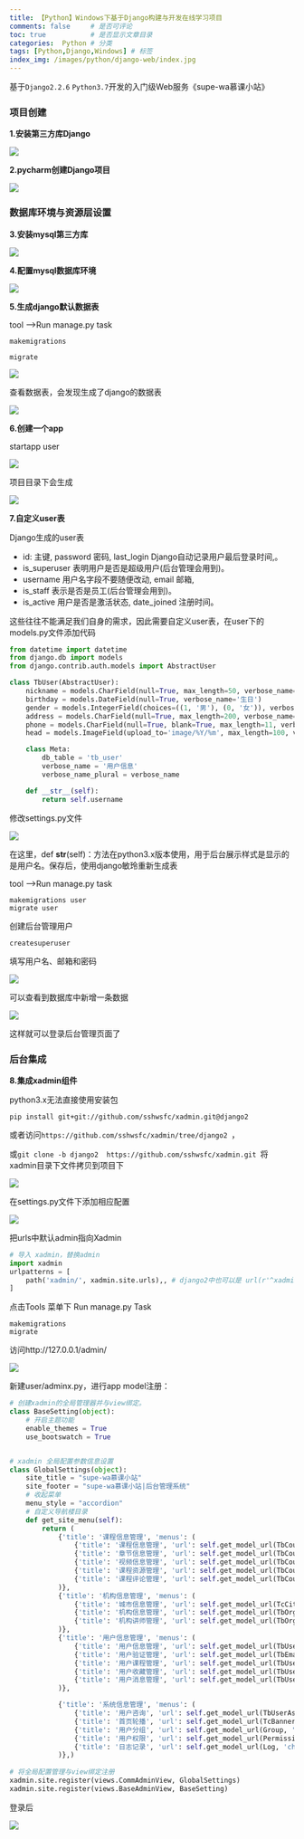 ```yaml
---
title: 【Python】Windows下基于Django构建与开发在线学习项目
comments: false     # 是否可评论
toc: true           # 是否显示文章目录
categories:  Python # 分类
tags: [Python,Django,Windows] # 标签
index_img: /images/python/django-web/index.jpg
---
```

基于`Django2.2.6` `Python3.7`开发的入门级Web服务《supe-wa慕课小站》 <!-- more --> 

### 项目创建

**1.安装第三方库Django**

![](/images/python/django-web/1.png)

**2.pycharm创建Django项目**

![](/images/python/django-web/2.png)

### 数据库环境与资源层设置

**3.安装mysql第三方库**

![](/images/python/django-web/3.png)

**4.配置mysql数据库环境**

![](/images/python/django-web/4.png)

**5.生成django默认数据表**

tool -->Run manage.py task

```
makemigrations 

migrate
```

![](/images/python/django-web/5.png)

查看数据表，会发现生成了django的数据表

![](/images/python/django-web/5-1.png)

**6.创建一个app**

startapp user

![](/images/python/django-web/6-1.png)

项目目录下会生成

![](/images/python/django-web/6-2.png)

**7.自定义user表**

Django生成的user表

- id: 主键, password 密码, last_login Django自动记录用户最后登录时间,。
- is_superuser 表明用户是否是超级用户(后台管理会用到)。
- username 用户名字段不要随便改动, email 邮箱,
- is_staff 表示是否是员工(后台管理会用到)。
- is_active 用户是否是激活状态, date_joined 注册时间。

这些往往不能满足我们自身的需求，因此需要自定义user表，在user下的models.py文件添加代码

```python
from datetime import datetime
from django.db import models
from django.contrib.auth.models import AbstractUser

class TbUser(AbstractUser):
    nickname = models.CharField(null=True, max_length=50, verbose_name='昵称',)
    birthday = models.DateField(null=True, verbose_name='生日')
    gender = models.IntegerField(choices=((1, '男'), (0, '女')), verbose_name='性别', default=1)
    address = models.CharField(null=True, max_length=200, verbose_name='地址')
    phone = models.CharField(null=True, blank=True, max_length=11, verbose_name='手机')
    head = models.ImageField(upload_to='image/%Y/%m', max_length=100, verbose_name='头像', default='image/default_m.png') # 注意这里的head使用ImageField，需要安装依赖库pip install pillow

    class Meta:
        db_table = 'tb_user'
        verbose_name = '用户信息'
        verbose_name_plural = verbose_name

    def __str__(self):
        return self.username
```

修改settings.py文件

![](/images/python/django-web/7-1.png)

在这里，def __str__(self)：方法在python3.x版本使用，用于后台展示样式是显示的是用户名。保存后，使用django敏玲重新生成表

tool -->Run manage.py task

```
makemigrations user 
migrate user
```

创建后台管理用户

```
createsuperuser
```

填写用户名、邮箱和密码

![](/images/python/django-web/7-2.png)

可以查看到数据库中新增一条数据

![](/images/python/django-web/7-3.png)

这样就可以登录后台管理页面了

### 后台集成

**8.集成xadmin组件**

python3.x无法直接使用安装包

```
pip install git+git://github.com/sshwsfc/xadmin.git@django2
```

或者访问`https://github.com/sshwsfc/xadmin/tree/django2 `，

或`git clone -b django2  https://github.com/sshwsfc/xadmin.git `将xadmin目录下文件拷贝到项目下

![](/images/python/django-web/8-1.png)

在settings.py文件下添加相应配置

![](/images/python/django-web/8-2.png)

把urls中默认admin指向Xadmin

```python
# 导入 xadmin，替换admin
import xadmin
urlpatterns = [
    path('xadmin/', xadmin.site.urls),, # django2中也可以是 url(r'^xadmin/', xadmin.site.urls)
]
```

点击Tools 菜单下 Run manage.py Task

```
makemigrations 
migrate
```

访问http://127.0.0.1/admin/

![](/images/python/django-web/8-3.png)

新建user/adminx.py，进行app model注册：

```python
# 创建xadmin的全局管理器并与view绑定。
class BaseSetting(object):
    # 开启主题功能
    enable_themes = True
    use_bootswatch = True


# xadmin 全局配置参数信息设置
class GlobalSettings(object):
    site_title = "supe-wa慕课小站"
    site_footer = "supe-wa慕课小站|后台管理系统"
    # 收起菜单
    menu_style = "accordion"
    # 自定义导航楼目录
    def get_site_menu(self):
        return (
            {'title': '课程信息管理', 'menus': (
                {'title': '课程信息管理', 'url': self.get_model_url(TbCourse, 'changelist')},
                {'title': '章节信息管理', 'url': self.get_model_url(TbCourseLesson, 'changelist')},
                {'title': '视频信息管理', 'url': self.get_model_url(TbCourseVideo, 'changelist')},
                {'title': '课程资源管理', 'url': self.get_model_url(TbCourseResource, 'changelist')},
                {'title': '课程评论管理', 'url': self.get_model_url(TbCourseComment, 'changelist')},
            )},
            {'title': '机构信息管理', 'menus': (
                {'title': '城市信息管理', 'url': self.get_model_url(TcCityDict, 'changelist')},
                {'title': '机构信息管理', 'url': self.get_model_url(TbOrg, 'changelist')},
                {'title': '机构讲师管理', 'url': self.get_model_url(TbOrgTeacher, 'changelist')},
            )},
            {'title': '用户信息管理', 'menus': (
                {'title': '用户信息管理', 'url': self.get_model_url(TbUser, 'changelist')},
                {'title': '用户验证管理', 'url': self.get_model_url(TbEmailVerifyRecord, 'changelist')},
                {'title': '用户课程管理', 'url': self.get_model_url(TbUserCourse, 'changelist')},
                {'title': '用户收藏管理', 'url': self.get_model_url(TbUserFavorite, 'changelist')},
                {'title': '用户消息管理', 'url': self.get_model_url(TbUserMessage, 'changelist')},
            )},

            {'title': '系统信息管理', 'menus': (
                {'title': '用户咨询', 'url': self.get_model_url(TbUserAsk, 'changelist')},
                {'title': '首页轮播', 'url': self.get_model_url(TcBanner, 'changelist')},
                {'title': '用户分组', 'url': self.get_model_url(Group, 'changelist')},
                {'title': '用户权限', 'url': self.get_model_url(Permission, 'changelist')},
                {'title': '日志记录', 'url': self.get_model_url(Log, 'changelist')},
            )},)
            
# 将全局配置管理与view绑定注册
xadmin.site.register(views.CommAdminView, GlobalSettings)
xadmin.site.register(views.BaseAdminView, BaseSetting)
```

登录后

![](/images/python/django-web/8-4.png)


